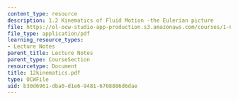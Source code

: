 ```yaml
---
content_type: resource
description: 1.2 Kinematics of Fluid Motion -the Eulerian picture
file: https://ol-ocw-studio-app-production.s3.amazonaws.com/courses/1-63-advanced-fluid-dynamics-of-the-environment-fall-2002/b30d6961dba0d1e694816708886d6dae_12kinematics.pdf
file_type: application/pdf
learning_resource_types:
- Lecture Notes
parent_title: Lecture Notes
parent_type: CourseSection
resourcetype: Document
title: 12kinematics.pdf
type: OCWFile
uid: b30d6961-dba0-d1e6-9481-6708886d6dae
---
```

